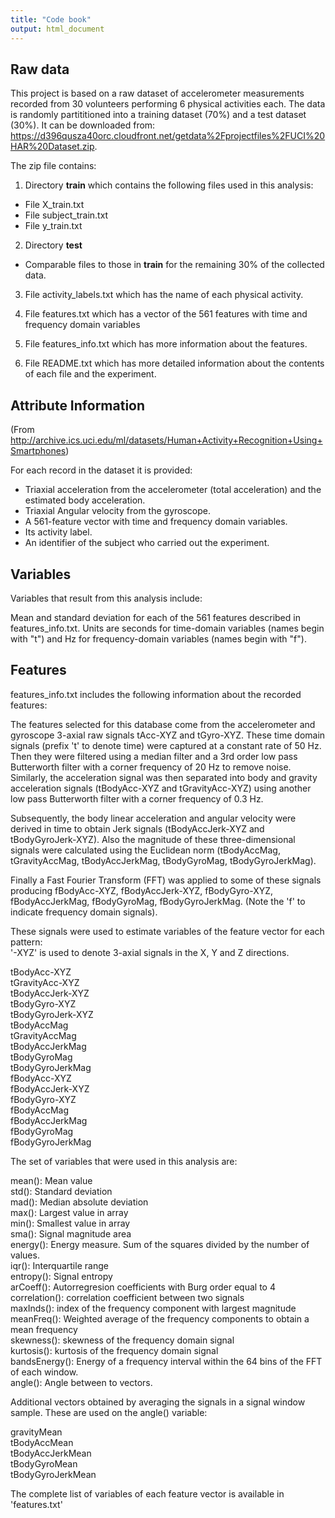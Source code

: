 ```yaml
---
title: "Code book"
output: html_document
---
```

 
Raw data
---

This project is based on a raw dataset of accelerometer measurements recorded from 30 volunteers performing 6 physical activities each. The data is randomly partititioned into a training dataset (70%) and a test dataset (30%). It can be downloaded from: https://d396qusza40orc.cloudfront.net/getdata%2Fprojectfiles%2FUCI%20HAR%20Dataset.zip. 

The zip file contains:  

1. Directory **train** which contains the following files used in this analysis:
- File X_train.txt  
- File subject_train.txt  
- File y_train.txt  

2. Directory **test**  
- Comparable files to those in **train** for the remaining 30% of the collected data.  

3. File activity_labels.txt which has the name of each physical activity.  

4. File features.txt which has a vector of the 561 features with time and frequency domain variables  

5. File features_info.txt which has more information about the features. 

6. File README.txt which has more detailed information about the contents of each file and the experiment.    


## Attribute Information

(From http://archive.ics.uci.edu/ml/datasets/Human+Activity+Recognition+Using+Smartphones)  

For each record in the dataset it is provided: 

- Triaxial acceleration from the accelerometer (total acceleration) and the estimated body acceleration.  
- Triaxial Angular velocity from the gyroscope.   
- A 561-feature vector with time and frequency domain variables.   
- Its activity label.   
- An identifier of the subject who carried out the experiment.  

## Variables

Variables that result from this analysis include:

Mean and standard deviation for each of the 561 features described in features_info.txt. Units are seconds for time-domain variables (names begin with "t") and Hz for frequency-domain variables (names begin with "f").

## Features

features_info.txt includes the following information about the recorded features: 

The features selected for this database come from the accelerometer and gyroscope 3-axial raw signals tAcc-XYZ and tGyro-XYZ. These time domain signals (prefix 't' to denote time) were captured at a constant rate of 50 Hz. Then they were filtered using a median filter and a 3rd order low pass Butterworth filter with a corner frequency of 20 Hz to remove noise. Similarly, the acceleration signal was then separated into body and gravity acceleration signals (tBodyAcc-XYZ and tGravityAcc-XYZ) using another low pass Butterworth filter with a corner frequency of 0.3 Hz.   

Subsequently, the body linear acceleration and angular velocity were derived in time to obtain Jerk signals (tBodyAccJerk-XYZ and tBodyGyroJerk-XYZ). Also the magnitude of these three-dimensional signals were calculated using the Euclidean norm (tBodyAccMag, tGravityAccMag, tBodyAccJerkMag, tBodyGyroMag, tBodyGyroJerkMag).   

Finally a Fast Fourier Transform (FFT) was applied to some of these signals producing fBodyAcc-XYZ, fBodyAccJerk-XYZ, fBodyGyro-XYZ, fBodyAccJerkMag, fBodyGyroMag, fBodyGyroJerkMag. (Note the 'f' to indicate frequency domain signals).   

These signals were used to estimate variables of the feature vector for each pattern:  
'-XYZ' is used to denote 3-axial signals in the X, Y and Z directions.  

tBodyAcc-XYZ  
tGravityAcc-XYZ  
tBodyAccJerk-XYZ  
tBodyGyro-XYZ  
tBodyGyroJerk-XYZ  
tBodyAccMag  
tGravityAccMag  
tBodyAccJerkMag  
tBodyGyroMag  
tBodyGyroJerkMag  
fBodyAcc-XYZ  
fBodyAccJerk-XYZ  
fBodyGyro-XYZ  
fBodyAccMag  
fBodyAccJerkMag  
fBodyGyroMag  
fBodyGyroJerkMag  

The set of variables that were used in this analysis are:

mean(): Mean value  
std(): Standard deviation  
mad(): Median absolute deviation   
max(): Largest value in array  
min(): Smallest value in array  
sma(): Signal magnitude area  
energy(): Energy measure. Sum of the squares divided by the number of values.   
iqr(): Interquartile range   
entropy(): Signal entropy  
arCoeff(): Autorregresion coefficients with Burg order equal to 4  
correlation(): correlation coefficient between two signals  
maxInds(): index of the frequency component with largest magnitude  
meanFreq(): Weighted average of the frequency components to obtain a mean frequency  
skewness(): skewness of the frequency domain signal   
kurtosis(): kurtosis of the frequency domain signal   
bandsEnergy(): Energy of a frequency interval within the 64 bins of the FFT of each window.  
angle(): Angle between to vectors.  

Additional vectors obtained by averaging the signals in a signal window sample. These are used on the angle() variable:

gravityMean  
tBodyAccMean  
tBodyAccJerkMean  
tBodyGyroMean  
tBodyGyroJerkMean  

The complete list of variables of each feature vector is available in 'features.txt'
